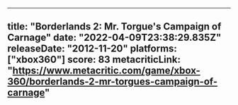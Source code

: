 
---
title: "Borderlands 2: Mr. Torgue's Campaign of Carnage"
date: "2022-04-09T23:38:29.835Z"
releaseDate: "2012-11-20"
platforms: ["xbox360"]
score: 83
metacriticLink: "https://www.metacritic.com/game/xbox-360/borderlands-2-mr-torgues-campaign-of-carnage"
---
